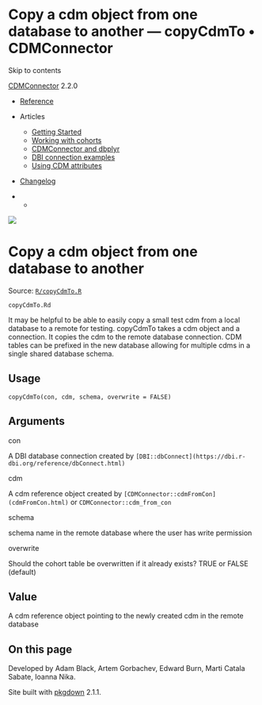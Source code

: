 # Copy a cdm object from one database to another — copyCdmTo • CDMConnector

Skip to contents

[CDMConnector](../index.html) 2.2.0

  * [Reference](../reference/index.html)
  * Articles
    * [Getting Started](../articles/a01_getting-started.html)
    * [Working with cohorts](../articles/a02_cohorts.html)
    * [CDMConnector and dbplyr](../articles/a03_dbplyr.html)
    * [DBI connection examples](../articles/a04_DBI_connection_examples.html)
    * [Using CDM attributes](../articles/a06_using_cdm_attributes.html)
  * [Changelog](../news/index.html)


  *   * [](https://github.com/darwin-eu/CDMConnector/)



![](../logo.png)

# Copy a cdm object from one database to another

Source: [`R/copyCdmTo.R`](https://github.com/darwin-eu/CDMConnector/blob/HEAD/R/copyCdmTo.R)

`copyCdmTo.Rd`

It may be helpful to be able to easily copy a small test cdm from a local database to a remote for testing. copyCdmTo takes a cdm object and a connection. It copies the cdm to the remote database connection. CDM tables can be prefixed in the new database allowing for multiple cdms in a single shared database schema.

## Usage
    
    
    copyCdmTo(con, cdm, schema, overwrite = FALSE)

## Arguments

con
    

A DBI database connection created by `[DBI::dbConnect](https://dbi.r-dbi.org/reference/dbConnect.html)`

cdm
    

A cdm reference object created by `[CDMConnector::cdmFromCon](cdmFromCon.html)` or `CDMConnector::cdm_from_con`

schema
    

schema name in the remote database where the user has write permission

overwrite
    

Should the cohort table be overwritten if it already exists? TRUE or FALSE (default)

## Value

A cdm reference object pointing to the newly created cdm in the remote database

## On this page

Developed by Adam Black, Artem Gorbachev, Edward Burn, Marti Catala Sabate, Ioanna Nika.

Site built with [pkgdown](https://pkgdown.r-lib.org/) 2.1.1.
